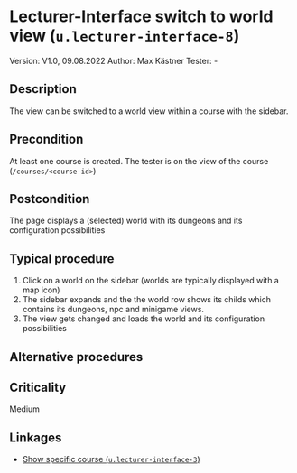 # Lecturer-Interface switch to world view (`u.lecturer-interface-8`)


Version: V1.0, 09.08.2022
Author: Max Kästner
Tester: -

## Description

The view can be switched to a world view within a course with the sidebar.

## Precondition

At least one course is created. The tester is on the view of the course (`/courses/<course-id>`)

## Postcondition

The page displays a (selected) world with its dungeons and its configuration possibilities

## Typical procedure

1. Click on a world on the sidebar (worlds are typically displayed with a map icon)
2. The sidebar expands and the the world row shows its childs which contains its dungeons, npc and minigame views.
3. The view gets changed and loads the world and its configuration possibilities

## Alternative procedures


## Criticality

Medium

## Linkages

- [Show specific course (`u.lecturer-interface-3`)](u-lecturer-interface-03-show-specific-course.md)